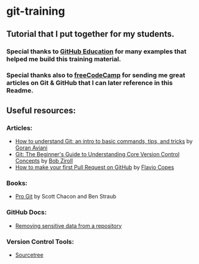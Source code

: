 # git-training
## Tutorial that I put together for my students.
### Special thanks to [GitHub Education](https://education.github.com/teachers/advisors) for many examples that helped me build this training material.
### Special thanks also to [freeCodeCamp](freecodecamp.org) for sending me great articles on Git & GitHub that I can later reference in this Readme.


## Useful resources:

### Articles:
* [How to understand Git: an intro to basic commands, tips, and tricks](https://www.freecodecamp.org/news/understanding-git-basics-commands-tips-tricks/) by [Goran Aviani](https://www.freecodecamp.org/news/author/goran/)
* [Git: The Beginner's Guide to Understanding Core Version Control Concepts](https://www.freecodecamp.org/news/git-the-laymans-guide-to-understanding-the-core-concepts/) by [Bob Ziroll](https://www.freecodecamp.org/news/author/bob/)
* [How to make your first Pull Request on GitHub](https://www.freecodecamp.org/news/how-to-make-your-first-pull-request-on-github/) by [Flavio Copes](https://www.freecodecamp.org/news/author/flavio/)

### Books:
* [Pro Git](https://git-scm.com/book/en/v2) by Scott Chacon and Ben Straub

### GitHub Docs:
* [Removing sensitive data from a repository](https://help.github.com/en/articles/removing-sensitive-data-from-a-repository)

### Version Control Tools:
* [Sourcetree](https://www.sourcetreeapp.com/)